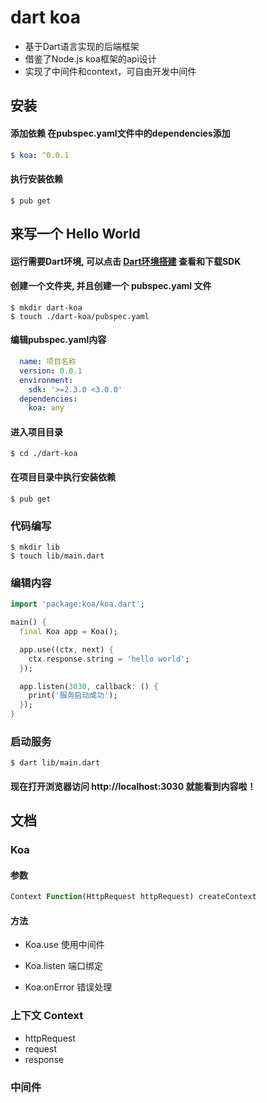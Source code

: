 # dart koa

- 基于Dart语言实现的后端框架
- 借鉴了Node.js koa框架的api设计
- 实现了中间件和context，可自由开发中间件

## 安装
#### 添加依赖 在pubspec.yaml文件中的dependencies添加
```yaml
$ koa: ^0.0.1
```
#### 执行安装依赖
```ssh
$ pub get
```

## 来写一个 Hello World
#### 运行需要Dart环境, 可以点击 [Dart环境搭建](https://dart.dev/get-dart) 查看和下载SDK
#### 创建一个文件夹, 并且创建一个 pubspec.yaml 文件
```ssh
$ mkdir dart-koa
$ touch ./dart-koa/pubspec.yaml
```

#### 编辑pubspec.yaml内容
```yaml
  name: 项目名称
  version: 0.0.1
  environment:
    sdk: '>=2.3.0 <3.0.0'
  dependencies:
    koa: any
```
#### 进入项目目录
```ssh
$ cd ./dart-koa
```

#### 在项目目录中执行安装依赖
```ssh
$ pub get
```
### 代码编写
```ssh
$ mkdir lib
$ touch lib/main.dart
```
### 编辑内容
```dart
import 'package:koa/koa.dart';

main() {
  final Koa app = Koa();

  app.use((ctx, next) {
    ctx.response.string = 'hello world';
  });

  app.listen(3030, callback: () {
    print('服务启动成功');
  });
}
```
### 启动服务
```ssh
$ dart lib/main.dart
```
#### 现在打开浏览器访问 http://localhost:3030 就能看到内容啦！

## 文档

### Koa
#### 参数
```dart
Context Function(HttpRequest httpRequest) createContext
```

#### 方法
- Koa.use 使用中间件

- Koa.listen 端口绑定

- Koa.onError 错误处理

### 上下文 Context
- httpRequest
- request
- response

### 中间件